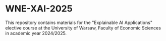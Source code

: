 # WNE-XAI-2025
This repository contains materials for the "Explainable AI Applications" elective course at the University of Warsaw, Faculty of Economic Sciences in academic year 2024/2025.
